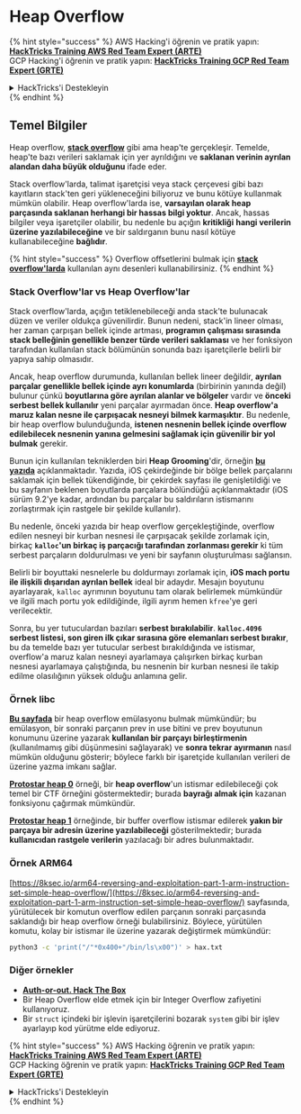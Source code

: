 # Heap Overflow

{% hint style="success" %}
AWS Hacking'i öğrenin ve pratik yapın:<img src="/.gitbook/assets/arte.png" alt="" data-size="line">[**HackTricks Training AWS Red Team Expert (ARTE)**](https://training.hacktricks.xyz/courses/arte)<img src="/.gitbook/assets/arte.png" alt="" data-size="line">\
GCP Hacking'i öğrenin ve pratik yapın: <img src="/.gitbook/assets/grte.png" alt="" data-size="line">[**HackTricks Training GCP Red Team Expert (GRTE)**<img src="/.gitbook/assets/grte.png" alt="" data-size="line">](https://training.hacktricks.xyz/courses/grte)

<details>

<summary>HackTricks'i Destekleyin</summary>

* [**abonelik planlarını**](https://github.com/sponsors/carlospolop) kontrol edin!
* **Bize katılın** 💬 [**Discord grubuna**](https://discord.gg/hRep4RUj7f) veya [**telegram grubuna**](https://t.me/peass) veya **bizi** **Twitter'da** 🐦 [**@hacktricks\_live**](https://twitter.com/hacktricks\_live)** takip edin.**
* Hacking ipuçlarını paylaşmak için [**HackTricks**](https://github.com/carlospolop/hacktricks) ve [**HackTricks Cloud**](https://github.com/carlospolop/hacktricks-cloud) github reposuna PR gönderin.

</details>
{% endhint %}

## Temel Bilgiler

Heap overflow, [**stack overflow**](../stack-overflow/) gibi ama heap'te gerçekleşir. Temelde, heap'te bazı verileri saklamak için yer ayrıldığını ve **saklanan verinin ayrılan alandan daha büyük olduğunu** ifade eder.

Stack overflow'larda, talimat işaretçisi veya stack çerçevesi gibi bazı kayıtların stack'ten geri yükleneceğini biliyoruz ve bunu kötüye kullanmak mümkün olabilir. Heap overflow'larda ise, **varsayılan olarak heap parçasında saklanan herhangi bir hassas bilgi yoktur**. Ancak, hassas bilgiler veya işaretçiler olabilir, bu nedenle bu açığın **kritikliği** **hangi verilerin üzerine yazılabileceğine** ve bir saldırganın bunu nasıl kötüye kullanabileceğine **bağlıdır**.

{% hint style="success" %}
Overflow offsetlerini bulmak için [**stack overflow'larda**](../stack-overflow/#finding-stack-overflows-offsets) kullanılan aynı desenleri kullanabilirsiniz.
{% endhint %}

### Stack Overflow'lar vs Heap Overflow'lar

Stack overflow'larda, açığın tetiklenebileceği anda stack'te bulunacak düzen ve veriler oldukça güvenilirdir. Bunun nedeni, stack'in lineer olması, her zaman çarpışan bellek içinde artması, **programın çalışması sırasında stack belleğinin genellikle benzer türde verileri saklaması** ve her fonksiyon tarafından kullanılan stack bölümünün sonunda bazı işaretçilerle belirli bir yapıya sahip olmasıdır.

Ancak, heap overflow durumunda, kullanılan bellek lineer değildir, **ayrılan parçalar genellikle bellek içinde ayrı konumlarda** (birbirinin yanında değil) bulunur çünkü **boyutlarına göre ayrılan alanlar ve bölgeler** vardır ve **önceki serbest bellek kullanılır** yeni parçalar ayırmadan önce. **Heap overflow'a maruz kalan nesne ile çarpışacak nesneyi bilmek karmaşıktır**. Bu nedenle, bir heap overflow bulunduğunda, **istenen nesnenin bellek içinde overflow edilebilecek nesnenin yanına gelmesini sağlamak için güvenilir bir yol bulmak** gerekir.

Bunun için kullanılan tekniklerden biri **Heap Grooming**'dir, örneğin [**bu yazıda**](https://azeria-labs.com/grooming-the-ios-kernel-heap/) açıklanmaktadır. Yazıda, iOS çekirdeğinde bir bölge bellek parçalarını saklamak için bellek tükendiğinde, bir çekirdek sayfası ile genişletildiği ve bu sayfanın beklenen boyutlarda parçalara bölündüğü açıklanmaktadır (iOS sürüm 9.2'ye kadar, ardından bu parçalar bu saldırıların istismarını zorlaştırmak için rastgele bir şekilde kullanılır).

Bu nedenle, önceki yazıda bir heap overflow gerçekleştiğinde, overflow edilen nesneyi bir kurban nesnesi ile çarpışacak şekilde zorlamak için, birkaç **`kalloc`'un birkaç iş parçacığı tarafından zorlanması gerekir** ki tüm serbest parçaların doldurulması ve yeni bir sayfanın oluşturulması sağlansın.

Belirli bir boyuttaki nesnelerle bu doldurmayı zorlamak için, **iOS mach portu ile ilişkili dışarıdan ayrılan bellek** ideal bir adaydır. Mesajın boyutunu ayarlayarak, `kalloc` ayrımının boyutunu tam olarak belirlemek mümkündür ve ilgili mach portu yok edildiğinde, ilgili ayrım hemen `kfree`'ye geri verilecektir.

Sonra, bu yer tutuculardan bazıları **serbest bırakılabilir**. **`kalloc.4096` serbest listesi, son giren ilk çıkar sırasına göre elemanları serbest bırakır**, bu da temelde bazı yer tutucular serbest bırakıldığında ve istismar, overflow'a maruz kalan nesneyi ayarlamaya çalışırken birkaç kurban nesnesi ayarlamaya çalıştığında, bu nesnenin bir kurban nesnesi ile takip edilme olasılığının yüksek olduğu anlamına gelir.

### Örnek libc

[**Bu sayfada**](https://guyinatuxedo.github.io/27-edit\_free\_chunk/heap\_consolidation\_explanation/index.html) bir heap overflow emülasyonu bulmak mümkündür; bu emülasyon, bir sonraki parçanın prev in use bitini ve prev boyutunun konumunu üzerine yazarak **kullanılan bir parçayı birleştirmenin** (kullanılmamış gibi düşünmesini sağlayarak) ve **sonra tekrar ayırmanın** nasıl mümkün olduğunu gösterir; böylece farklı bir işaretçide kullanılan verileri de üzerine yazma imkanı sağlar.

[**Protostar heap 0**](https://guyinatuxedo.github.io/24-heap\_overflow/protostar\_heap0/index.html) örneği, bir **heap overflow**'un istismar edilebileceği çok temel bir CTF örneğini göstermektedir; burada **bayrağı almak için** kazanan fonksiyonu çağırmak mümkündür.

[**Protostar heap 1**](https://guyinatuxedo.github.io/24-heap\_overflow/protostar\_heap1/index.html) örneğinde, bir buffer overflow istismar edilerek **yakın bir parçaya bir adresin üzerine yazılabileceği** gösterilmektedir; burada **kullanıcıdan rastgele verilerin** yazılacağı bir adres bulunmaktadır.

### Örnek ARM64

[https://8ksec.io/arm64-reversing-and-exploitation-part-1-arm-instruction-set-simple-heap-overflow/](https://8ksec.io/arm64-reversing-and-exploitation-part-1-arm-instruction-set-simple-heap-overflow/) sayfasında, yürütülecek bir komutun overflow edilen parçanın sonraki parçasında saklandığı bir heap overflow örneği bulabilirsiniz. Böylece, yürütülen komutu, kolay bir istismar ile üzerine yazarak değiştirmek mümkündür:
```bash
python3 -c 'print("/"*0x400+"/bin/ls\x00")' > hax.txt
```
### Diğer örnekler

* [**Auth-or-out. Hack The Box**](https://7rocky.github.io/en/ctf/htb-challenges/pwn/auth-or-out/)
* Bir Heap Overflow elde etmek için bir Integer Overflow zafiyetini kullanıyoruz.
* Bir `struct` içindeki bir işlevin işaretçilerini bozarak `system` gibi bir işlev ayarlayıp kod yürütme elde ediyoruz.

{% hint style="success" %}
AWS Hacking öğrenin ve pratik yapın:<img src="/.gitbook/assets/arte.png" alt="" data-size="line">[**HackTricks Training AWS Red Team Expert (ARTE)**](https://training.hacktricks.xyz/courses/arte)<img src="/.gitbook/assets/arte.png" alt="" data-size="line">\
GCP Hacking öğrenin ve pratik yapın: <img src="/.gitbook/assets/grte.png" alt="" data-size="line">[**HackTricks Training GCP Red Team Expert (GRTE)**<img src="/.gitbook/assets/grte.png" alt="" data-size="line">](https://training.hacktricks.xyz/courses/grte)

<details>

<summary>HackTricks'i Destekleyin</summary>

* [**abonelik planlarını**](https://github.com/sponsors/carlospolop) kontrol edin!
* **💬 [**Discord grubuna**](https://discord.gg/hRep4RUj7f) veya [**telegram grubuna**](https://t.me/peass) katılın ya da **Twitter'da** 🐦 [**@hacktricks\_live**](https://twitter.com/hacktricks\_live)**'i takip edin.**
* **Hacking ipuçlarını paylaşmak için** [**HackTricks**](https://github.com/carlospolop/hacktricks) ve [**HackTricks Cloud**](https://github.com/carlospolop/hacktricks-cloud) github reposuna PR gönderin.

</details>
{% endhint %}
